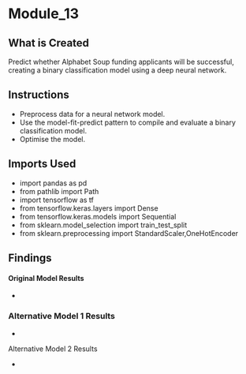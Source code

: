# Module_13

## What is Created

Predict whether Alphabet Soup funding applicants will be successful, creating a binary classification model using a deep neural network. 

## Instructions

- Preprocess data for a neural network model.
- Use the model-fit-predict pattern to compile and evaluate a binary classification model.
- Optimise the model.

## Imports Used

- import pandas as pd
- from pathlib import Path
- import tensorflow as tf
- from tensorflow.keras.layers import Dense
- from tensorflow.keras.models import Sequential
- from sklearn.model_selection import train_test_split
- from sklearn.preprocessing import StandardScaler,OneHotEncoder

## Findings

#### Original Model Results

-

### Alternative Model 1 Results

-

Alternative Model 2 Results

-

